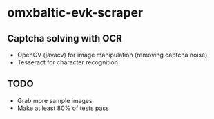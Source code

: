 # omxbaltic-evk-scraper
## Captcha solving with OCR

* OpenCV (javacv) for image manipulation (removing captcha noise)
* Tesseract for character recognition

## TODO
* Grab more sample images
* Make at least 80% of tests pass
